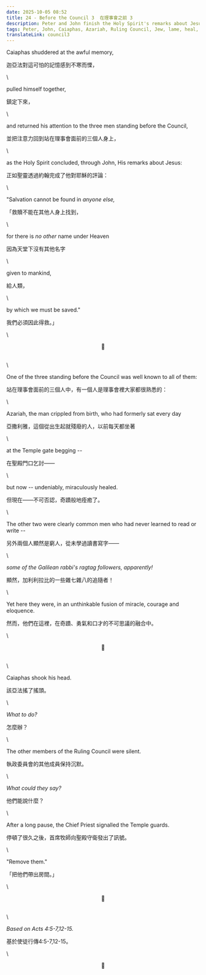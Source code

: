 ```yaml
---
date: 2025-10-05 08:52
title: 24 - Before the Council 3  在理事會之前 3
description: Peter and John finish the Holy Spirit's remarks about Jesus  彼得同約翰完成咗聖靈關於耶穌嘅話
tags: Peter, John, Caiaphas, Azariah, Ruling Council, Jew, lame, heal, miracle
translateLink: council3
---
```


Caiaphas shuddered at the awful memory,

迦亞法對這可怕的記憶感到不寒而慄，

\

pulled himself together,

鎮定下來，

\

and returned his attention to the three men standing before the Council,

並把注意力回到站在理事會面前的三個人身上，

\

as the Holy Spirit concluded, through John, His remarks about Jesus:

正如聖靈透過約翰完成了他對耶穌的評論：

\

"Salvation cannot be found in *anyone else,* 

「救贖不能在其他人身上找到，

\

for there is *no other* name under Heaven

因為天堂下沒有其他名字

\

given to mankind,

給人類，

\

by which we must be saved."

我們必須因此得救。」

\

<center>💠</center>

\
\

One of the three standing before the Council was well known to all of them: 

站在理事會面前的三個人中，有一個人是理事會裡大家都很熟悉的：

\

Azariah, the man crippled from birth, who had formerly sat every day 

亞撒利雅，這個從出生起就殘廢的人，以前每天都坐著

\

at the Temple gate begging --

在聖殿門口乞討——

\

but now -- undeniably, miraculously healed.

但現在——不可否認，奇蹟般地痊癒了。

\

The other two were clearly common men who had never learned to read or write --

另外兩個人顯然是窮人，從未學過讀書寫字——

\

*some of the Galilean rabbi's ragtag followers, apparently!*

顯然，加利利拉比的一些雜七雜八的追隨者！

\

Yet here they were, in an unthinkable fusion of miracle, courage and eloquence.

然而，他們在這裡，在奇蹟、勇氣和口才的不可思議的融合中。

\

<center>💠</center>

\
\

Caiaphas shook his head.

該亞法搖了搖頭。

\

*What to do?*

怎麼辦？

\

The other members of the Ruling Council were silent.

執政委員會的其他成員保持沉默。

\

*What could they say?*

他們能說什麼？

\

After a long pause, the Chief Priest signalled the Temple guards.

停頓了很久之後，首席牧師向聖殿守衛發出了訊號。

\

"Remove them." 

「把他們帶出房間。」

\

<center>💠</center>

\
\

*Based on Acts 4:5-7,12-15.*

基於使徒行傳4:5-7,12-15。

\

<center>💠</center>